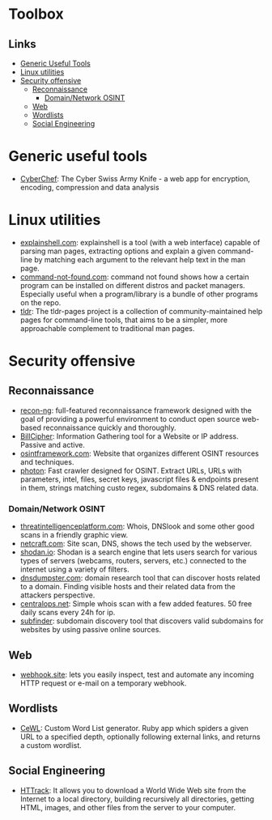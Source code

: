 # Toolbox

## Links

- [Generic Useful Tools](https://github.com/MrTriad/Toolbox/edit/main/README.md#generic-useful-tools)
- [Linux utilities](https://github.com/MrTriad/Toolbox/edit/main/README.md#linux-utilities)
- [Security offensive](https://github.com/MrTriad/Toolbox/edit/main/README.md#security-offensive)
	- [Reconnaissance](https://github.com/MrTriad/Toolbox/edit/main/README.md#reconnaissance)
		- [Domain/Network OSINT](https://github.com/MrTriad/Toolbox/edit/main/README.md#domainnetwork-osint)
	- [Web](https://github.com/MrTriad/Toolbox/edit/main/README.md#web)
	- [Wordlists](https://github.com/MrTriad/Toolbox/edit/main/README.md#wordlists)
	- [Social Engineering](https://github.com/MrTriad/Toolbox/edit/main/README.md#social-engineering)

# Generic useful tools

- [CyberChef](https://gchq.github.io/CyberChef/): The Cyber Swiss Army Knife - a web app for encryption, encoding, compression and data analysis 

# Linux utilities

- [explainshell.com](https://explainshell.com/): explainshell is a tool (with a web interface) capable of parsing man pages, extracting options and explain a given command-line by matching each argument to the relevant help text in the man page.
- [command-not-found.com](https://command-not-found.com/): command not found shows how a certain program can be installed on different distros and packet managers. Especially useful when a program/library is a bundle of other programs on the repo.
- [tldr](https://github.com/tldr-pages/tldr): The tldr-pages project is a collection of community-maintained help pages for command-line tools, that aims to be a simpler, more approachable complement to traditional man pages.

# Security offensive

## Reconnaissance
- [recon-ng](https://github.com/lanmaster53/recon-ng): full-featured reconnaissance framework designed with the goal of providing a powerful environment to conduct open source web-based reconnaissance quickly and thoroughly.
- [BillCipher](https://github.com/bahatiphill/BillCipher): Information Gathering tool for a Website or IP address. Passive and active.
- [osintframework.com](https://osintframework.com/): Website that organizes different OSINT resources and techniques.
- [photon](https://github.com/s0md3v/Photon): Fast crawler designed for OSINT. Extract URLs, URLs with parameters, intel, files, secret keys, javascript files & endpoints present in them, strings matching custo regex, subdomains & DNS related data.

### Domain/Network OSINT
- [threatintelligenceplatform.com](https://threatintelligenceplatform.com/): Whois, DNSlook and some other good scans in a friendly graphic view.
- [netcraft.com](https://www.netcraft.com/tools/): Site scan, DNS, shows the tech used by the webserver.
- [shodan.io](https://www.shodan.io/): Shodan is a search engine that lets users search for various types of servers (webcams, routers, servers, etc.) connected to the internet using a variety of filters.
- [dnsdumpster.com](https://dnsdumpster.com/): domain research tool that can discover hosts related to a domain. Finding visible hosts and their related data from the attackers perspective.
- [centralops.net](https://centralops.net/co/): Simple whois scan with a few added features. 50 free daily scans every 24h for ip.
- [subfinder](https://github.com/projectdiscovery/subfinder): subdomain discovery tool that discovers valid subdomains for websites by using passive online sources.

## Web

- [webhook.site](https://webhook.site/): lets you easily inspect, test and automate any incoming HTTP request or e-mail on a temporary webhook.

## Wordlists

- [CeWL](https://github.com/digininja/CeWL): Custom Word List generator. Ruby app which spiders a given URL to a specified depth, optionally following external links, and returns a custom wordlist.

## Social Engineering

- [HTTrack](https://www.httrack.com/): It allows you to download a World Wide Web site from the Internet to a local directory, building recursively all directories, getting HTML, images, and other files from the server to your computer.
